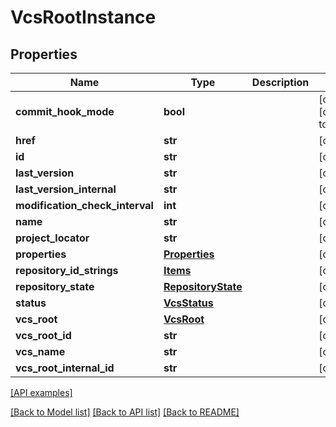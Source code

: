 # VcsRootInstance

## Properties
Name | Type | Description | Notes
------------ | ------------- | ------------- | -------------
**commit_hook_mode** | **bool** |  | [optional] [default to False]
**href** | **str** |  | [optional] 
**id** | **str** |  | [optional] 
**last_version** | **str** |  | [optional] 
**last_version_internal** | **str** |  | [optional] 
**modification_check_interval** | **int** |  | [optional] 
**name** | **str** |  | [optional] 
**project_locator** | **str** |  | [optional] 
**properties** | [**Properties**](Properties.md) |  | [optional] 
**repository_id_strings** | [**Items**](Items.md) |  | [optional] 
**repository_state** | [**RepositoryState**](RepositoryState.md) |  | [optional] 
**status** | [**VcsStatus**](VcsStatus.md) |  | [optional] 
**vcs_root** | [**VcsRoot**](VcsRoot.md) |  | [optional] 
**vcs_root_id** | **str** |  | [optional] 
**vcs_name** | **str** |  | [optional] 
**vcs_root_internal_id** | **str** |  | [optional] 

[[API examples]](http://devopshq.github.io/teamcity/teamcity_models/VcsRootInstance.html)

[[Back to Model list]](../README.md#documentation-for-models) [[Back to API list]](../README.md#documentation-for-api-endpoints) [[Back to README]](../README.md)


